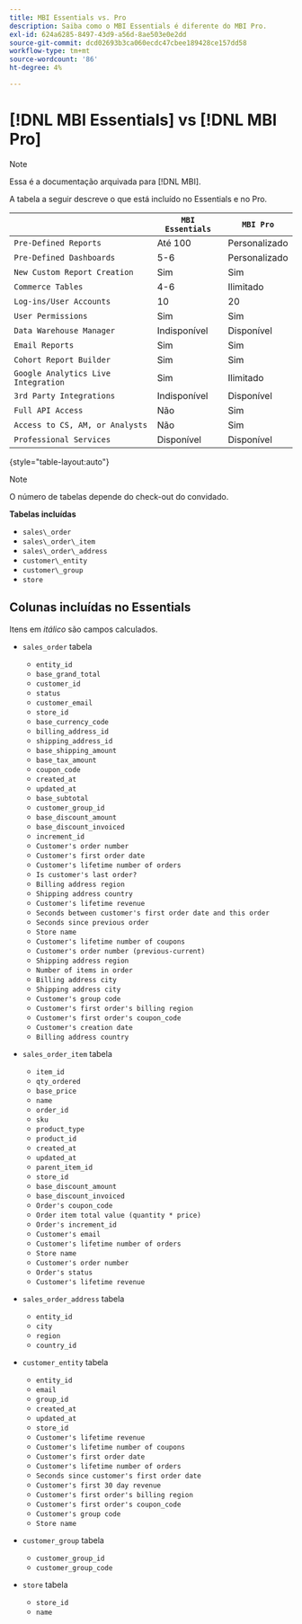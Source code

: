 ```yaml
---
title: MBI Essentials vs. Pro
description: Saiba como o MBI Essentials é diferente do MBI Pro.
exl-id: 624a6285-8497-43d9-a56d-8ae503e0e2dd
source-git-commit: dcd02693b3ca060ecdc47cbee189428ce157dd58
workflow-type: tm+mt
source-wordcount: '86'
ht-degree: 4%

---
```


# [!DNL MBI Essentials] vs [!DNL MBI Pro]

>[!NOTE]
>
>Essa é a documentação arquivada para [!DNL MBI].

A tabela a seguir descreve o que está incluído no Essentials e no Pro.

|  | **`MBI Essentials`** | **`MBI Pro`** |
|-----|-----|-----|
| `Pre-Defined Reports` | Até 100 | Personalizado |
| `Pre-Defined Dashboards` | 5-6 | Personalizado |
| `New Custom Report Creation` | Sim | Sim |
| `Commerce Tables` | 4-6 | Ilimitado |
| `Log-ins/User Accounts` | 10 | 20 |
| `User Permissions` | Sim | Sim |
| `Data Warehouse Manager` | Indisponível | Disponível |
| `Email Reports` | Sim | Sim |
| `Cohort Report Builder` | Sim | Sim |
| `Google Analytics Live Integration` | Sim | Ilimitado |
| `3rd Party Integrations` | Indisponível | Disponível |
| `Full API Access` | Não | Sim |
| `Access to CS, AM, or Analysts` | Não | Sim |
| `Professional Services` | Disponível | Disponível |

{style=&quot;table-layout:auto&quot;}

>[!NOTE]
>
>O número de tabelas depende do check-out do convidado.

**Tabelas incluídas**

* `sales\_order`
* `sales\_order\_item`
* `sales\_order\_address`
* `customer\_entity`
* `customer\_group`
* `store`

## Colunas incluídas no Essentials

Itens em _itálico_ são campos calculados.

* `sales_order` tabela
   * `entity_id`
   * `base_grand_total`
   * `customer_id`
   * `status`
   * `customer_email`
   * `store_id`
   * `base_currency_code`
   * `billing_address_id`
   * `shipping_address_id`
   * `base_shipping_amount`
   * `base_tax_amount`
   * `coupon_code`
   * `created_at`
   * `updated_at`
   * `base_subtotal`
   * `customer_group_id`
   * `base_discount_amount`
   * `base_discount_invoiced`
   * `increment_id`
   * `Customer's order number`
   * `Customer's first order date`
   * `Customer's lifetime number of orders`
   * `Is customer's last order?`
   * `Billing address region`
   * `Shipping address country`
   * `Customer's lifetime revenue`
   * `Seconds between customer's first order date and this order`
   * `Seconds since previous order`
   * `Store name`
   * `Customer's lifetime number of coupons`
   * `Customer's order number (previous-current)`
   * `Shipping address region`
   * `Number of items in order`
   * `Billing address city`
   * `Shipping address city`
   * `Customer's group code`
   * `Customer's first order's billing region`
   * `Customer's first order's coupon_code`
   * `Customer's creation date`
   * `Billing address country`

* `sales_order_item` tabela
   * `item_id`
   * `qty_ordered`
   * `base_price`
   * `name`
   * `order_id`
   * `sku`
   * `product_type`
   * `product_id`
   * `created_at`
   * `updated_at`
   * `parent_item_id`
   * `store_id`
   * `base_discount_amount`
   * `base_discount_invoiced`
   * `Order's coupon_code`
   * `Order item total value (quantity * price)`
   * `Order's increment_id`
   * `Customer's email`
   * `Customer's lifetime number of orders`
   * `Store name`
   * `Customer's order number`
   * `Order's status`
   * `Customer's lifetime revenue`

* `sales_order_address` tabela
   * `entity_id`
   * `city`
   * `region`
   * `country_id`

* `customer_entity` tabela
   * `entity_id`
   * `email`
   * `group_id`
   * `created_at`
   * `updated_at`
   * `store_id`
   * `Customer's lifetime revenue`
   * `Customer's lifetime number of coupons`
   * `Customer's first order date`
   * `Customer's lifetime number of orders`
   * `Seconds since customer's first order date`
   * `Customer's first 30 day revenue`
   * `Customer's first order's billing region`
   * `Customer's first order's coupon_code`
   * `Customer's group code`
   * `Store name`

* `customer_group` tabela
   * `customer_group_id`
   * `customer_group_code`

* `store` tabela
   * `store_id`
   * `name`

